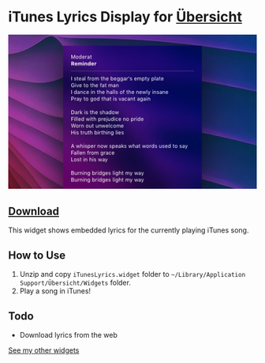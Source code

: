 # iTunes Lyrics Display for [Übersicht](http://tracesof.net/uebersicht/)

![](https://github.com/Pe8er/iTunesLyrics.widget/blob/master/screenshot.png)

## [Download](https://github.com/Pe8er/iTunesLyrics.widget/raw/master/iTunesLyrics.widget.zip)

This widget shows embedded lyrics for the currently playing iTunes song.

## How to Use

1. Unzip and copy `iTunesLyrics.widget` folder to `~/Library/Application Support/Übersicht/Widgets` folder.
1. Play a song in iTunes!

## Todo

- Download lyrics from the web

[See my other widgets](https://github.com/Pe8er/Ubersicht-Widgets)
